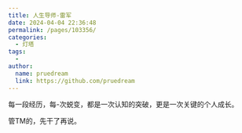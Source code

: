 ```yaml
---
title: 人生导师-雷军
date: 2024-04-04 22:36:48
permalink: /pages/103356/
categories:
  - 灯塔
tags:
  - 
author: 
  name: pruedream
  link: https://github.com/pruedream
---
```

每一段经历，每-次蜕变，都是一次认知的突破，更是一次关键的个人成长。

管TM的，先干了再说。